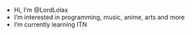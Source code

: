 - Hi, I’m @LordLolax
- I’m interested in programming, music, anime, arts and more
- I’m currently learning ITN

<!---
LordLolax/LordLolax is a ✨ special ✨ repository because its `README.md` (this file) appears on your GitHub profile.
You can click the Preview link to take a look at your changes.
--->
